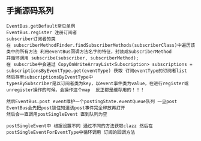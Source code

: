 ## 手撕源码系列
    EventBus.getDefault常见单例
    EventBus.register 注册订阅者
    subscriber订阅者的类
    在 subscriberMethodFinder.findSubscriberMethods(subscriberClass)中遍历该类中的所有方法 利用eventBus回调方法名字的特征，封装成SubscriberMethod
    并循环调用 subscribe(subscriber, subscriberMethod);
    在 subscribe中会通过 CopyOnWriteArrayList<Subscription> subscriptions = subscriptionsByEventType.get(eventType) 获取 订阅eventType的订阅者list
    然后存至subscriptionsByEventType中
    typesBySubscriber是以订阅者类为key，以event事件类为value，在进行register或unregister操作的时候，会操作这个map  反正都是缓存用的！！！

    然后EventBus.post event维护一个postingState.eventQueue队列 一旦post EventBus会先把post锁住知道该post事件完全释放再打开
    然后会一直调用postSingleEvent 直到队列为空

    postSingleEvent中 根据设置不同 通过不同的方法获取clazz 然后在postSingleEventForEventType中循环调用 订阅的回调方法